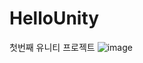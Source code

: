 # HelloUnity
 첫번째 유니티 프로젝트
![image](https://user-images.githubusercontent.com/86696817/155093427-cd1437ed-fefa-459d-8e27-3a0656fca8f7.png)
